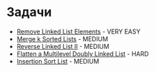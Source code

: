 # Задачи

- [Remove Linked List Elements](https://leetcode.com/problems/remove-linked-list-elements/description/) - VERY EASY
- [Merge k Sorted Lists](https://leetcode.com/problems/merge-k-sorted-lists/description/) - MEDIUM
- [Reverse Linked List II](https://leetcode.com/problems/reverse-linked-list-ii/) - MEDIUM
- [Flatten a Multilevel Doubly Linked List](https://leetcode.com/problems/flatten-a-multilevel-doubly-linked-list/description/) - HARD
- [Insertion Sort List](https://leetcode.com/problems/insertion-sort-list/description/) - MEDIUM
